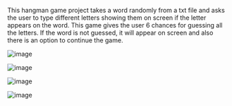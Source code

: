 This hangman game project takes a word randomly from a txt file and asks the user to type different letters showing them on screen if the letter appears on the word. This game gives the user 6 chances for guessing all the letters. If the word is not guessed, it will appear on screen and also there is an option to continue the game.

![image](https://github.com/isaacGarcia92/Hangman_Game/assets/118863715/1178c351-b8fa-43e9-8983-e2b541551459)

![image](https://github.com/isaacGarcia92/Hangman_Game/assets/118863715/b94a22f2-dc6f-4d46-aa90-f5db71e435fc)

![image](https://github.com/isaacGarcia92/Hangman_Game/assets/118863715/aba857a4-b84e-480c-b227-5db6043fdcea)

![image](https://github.com/isaacGarcia92/Hangman_Game/assets/118863715/c766058c-7524-4508-87bf-4d488193462b)
